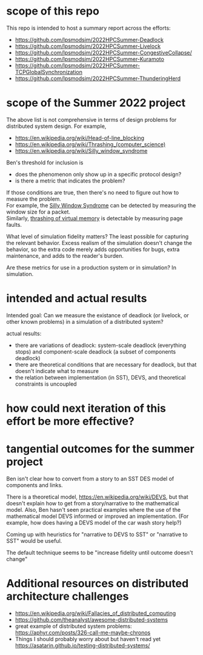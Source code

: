 # scope of this repo

This repo is intended to host a summary report across the efforts:
- <https://github.com/lpsmodsim/2022HPCSummer-Deadlock>
- <https://github.com/lpsmodsim/2022HPCSummer-Livelock>
- <https://github.com/lpsmodsim/2022HPCSummer-CongestiveCollapse/>
- <https://github.com/lpsmodsim/2022HPCSummer-Kuramoto>
- <https://github.com/lpsmodsim/2022HPCSummer-TCPGlobalSynchronization>
- <https://github.com/lpsmodsim/2022HPCSummer-ThunderingHerd>

# scope of the Summer 2022 project 
The above list is not comprehensive in terms of design problems for distributed system design. For example,
- <https://en.wikipedia.org/wiki/Head-of-line_blocking>
- <https://en.wikipedia.org/wiki/Thrashing_(computer_science)>
- <https://en.wikipedia.org/wiki/Silly_window_syndrome>

Ben's threshold for inclusion is
- does the phenomenon only show up in a specific protocol design?
- is there a metric that indicates the problem?

If those conditions are true, then there's no need to figure out how to measure the problem.  
For example, the [Silly Window Syndrome](https://en.wikipedia.org/wiki/Silly_window_syndrome) can be detected by measuring the window size for a packet.  
Similarly, [thrashing of virtual memory](https://en.wikipedia.org/wiki/Thrashing_(computer_science)) is detectable by measuring page faults.


What level of simulation fidelity matters? The least possible for capturing the relevant behavior. Excess realism of the simulation doesn't change the behavior, so the extra code merely adds opportunities for bugs, extra maintenance, and adds to the reader's burden. 


Are these metrics for use in a production system or in simulation? In simulation. 


# intended and actual results

Intended goal: Can we measure the existance of deadlock (or livelock, or other known problems) in a simulation of a distributed system?

actual results: 
* there are variations of deadlock: system-scale deadlock (everything stops) and component-scale deadlock (a subset of components deadlock)
* there are theoretical conditions that are necessary for deadlock, but that doesn't indicate what to measure
* the relation between implementation (in SST), DEVS, and theoretical constraints is uncoupled

# how could next iteration of this effort be more effective?

# tangential outcomes for the summer project

Ben isn't clear how to convert from a story to an SST DES model of components and links. 

There is a theoretical model, <https://en.wikipedia.org/wiki/DEVS>, but that doesn't explain how to get from a story/narrative to the mathematical model. 
Also, Ben hasn't seen practical examples where the use of the mathematical model DEVS informed or improved an implementation. (For example, how does having a DEVS model of the car wash story help?)

Coming up with heuristics for "narrative to DEVS to SST" or "narrative to SST" would be useful.

The default technique seems to be "increase fidelity until outcome doesn't change"

# Additional resources on distributed architecture challenges

* <https://en.wikipedia.org/wiki/Fallacies_of_distributed_computing>
* <https://github.com/theanalyst/awesome-distributed-systems>
* great example of distributed system problems: <https://aphyr.com/posts/326-call-me-maybe-chronos>
* Things I should probably worry about but haven't read yet <https://asatarin.github.io/testing-distributed-systems/>
